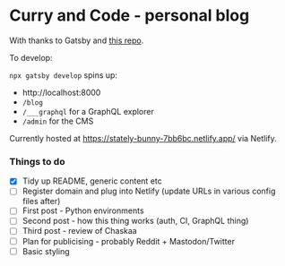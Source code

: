 # Curry and Code - personal blog

With thanks to Gatsby and [this repo](https://github.com/thomaswang/gatsby-personal-starter-blog).

To develop:

`npx gatsby develop` spins up:

- http://localhost:8000
- `/blog`
- `/___graphql` for a GraphQL explorer
- `/admin` for the CMS

Currently hosted at https://stately-bunny-7bb6bc.netlify.app/ via Netlify.

### Things to do

- [x] Tidy up README, generic content etc
- [ ] Register domain and plug into Netlify (update URLs in various config files after)
- [ ] First post - Python environments
- [ ] Second post - how this thing works (auth, CI, GraphQL thing)
- [ ] Third post - review of Chaskaa
- [ ] Plan for publicising - probably Reddit + Mastodon/Twitter
- [ ] Basic styling